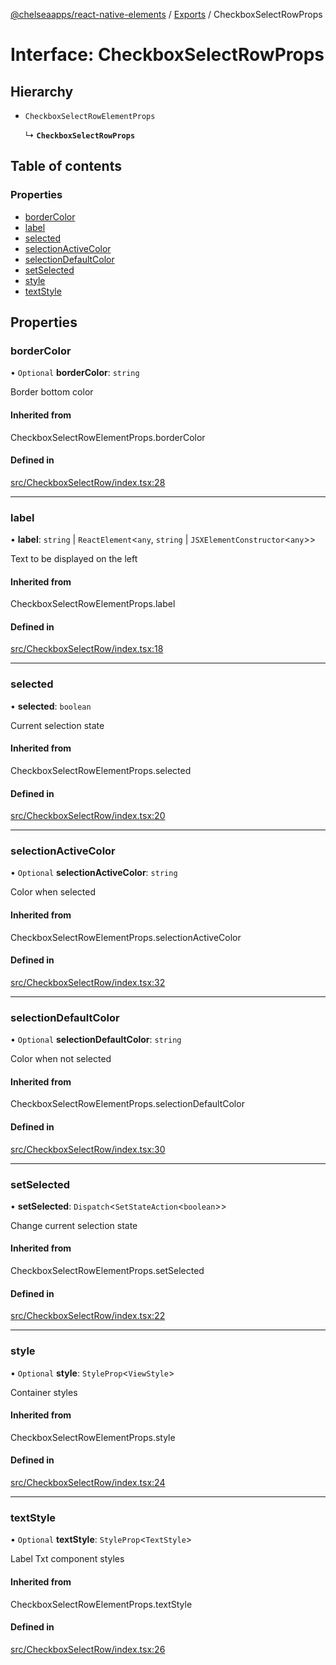 [@chelseaapps/react-native-elements](../README.md) / [Exports](../modules.md) / CheckboxSelectRowProps

# Interface: CheckboxSelectRowProps

## Hierarchy

- `CheckboxSelectRowElementProps`

  ↳ **`CheckboxSelectRowProps`**

## Table of contents

### Properties

- [borderColor](CheckboxSelectRowProps.md#bordercolor)
- [label](CheckboxSelectRowProps.md#label)
- [selected](CheckboxSelectRowProps.md#selected)
- [selectionActiveColor](CheckboxSelectRowProps.md#selectionactivecolor)
- [selectionDefaultColor](CheckboxSelectRowProps.md#selectiondefaultcolor)
- [setSelected](CheckboxSelectRowProps.md#setselected)
- [style](CheckboxSelectRowProps.md#style)
- [textStyle](CheckboxSelectRowProps.md#textstyle)

## Properties

### borderColor

• `Optional` **borderColor**: `string`

Border bottom color

#### Inherited from

CheckboxSelectRowElementProps.borderColor

#### Defined in

[src/CheckboxSelectRow/index.tsx:28](https://github.com/chelsea-apps/react-native-elements/blob/02a576e/src/CheckboxSelectRow/index.tsx#L28)

___

### label

• **label**: `string` \| `ReactElement`<`any`, `string` \| `JSXElementConstructor`<`any`\>\>

Text to be displayed on the left

#### Inherited from

CheckboxSelectRowElementProps.label

#### Defined in

[src/CheckboxSelectRow/index.tsx:18](https://github.com/chelsea-apps/react-native-elements/blob/02a576e/src/CheckboxSelectRow/index.tsx#L18)

___

### selected

• **selected**: `boolean`

Current selection state

#### Inherited from

CheckboxSelectRowElementProps.selected

#### Defined in

[src/CheckboxSelectRow/index.tsx:20](https://github.com/chelsea-apps/react-native-elements/blob/02a576e/src/CheckboxSelectRow/index.tsx#L20)

___

### selectionActiveColor

• `Optional` **selectionActiveColor**: `string`

Color when selected

#### Inherited from

CheckboxSelectRowElementProps.selectionActiveColor

#### Defined in

[src/CheckboxSelectRow/index.tsx:32](https://github.com/chelsea-apps/react-native-elements/blob/02a576e/src/CheckboxSelectRow/index.tsx#L32)

___

### selectionDefaultColor

• `Optional` **selectionDefaultColor**: `string`

Color when not selected

#### Inherited from

CheckboxSelectRowElementProps.selectionDefaultColor

#### Defined in

[src/CheckboxSelectRow/index.tsx:30](https://github.com/chelsea-apps/react-native-elements/blob/02a576e/src/CheckboxSelectRow/index.tsx#L30)

___

### setSelected

• **setSelected**: `Dispatch`<`SetStateAction`<`boolean`\>\>

Change current selection state

#### Inherited from

CheckboxSelectRowElementProps.setSelected

#### Defined in

[src/CheckboxSelectRow/index.tsx:22](https://github.com/chelsea-apps/react-native-elements/blob/02a576e/src/CheckboxSelectRow/index.tsx#L22)

___

### style

• `Optional` **style**: `StyleProp`<`ViewStyle`\>

Container styles

#### Inherited from

CheckboxSelectRowElementProps.style

#### Defined in

[src/CheckboxSelectRow/index.tsx:24](https://github.com/chelsea-apps/react-native-elements/blob/02a576e/src/CheckboxSelectRow/index.tsx#L24)

___

### textStyle

• `Optional` **textStyle**: `StyleProp`<`TextStyle`\>

Label Txt component styles

#### Inherited from

CheckboxSelectRowElementProps.textStyle

#### Defined in

[src/CheckboxSelectRow/index.tsx:26](https://github.com/chelsea-apps/react-native-elements/blob/02a576e/src/CheckboxSelectRow/index.tsx#L26)
